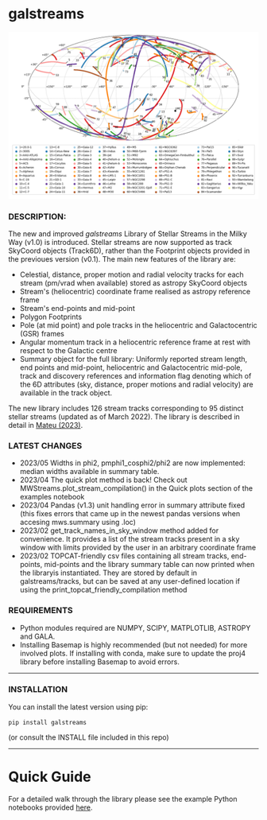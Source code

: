 # **galstreams**

![see plot here](notebooks/fig_all_streams_lib.png?raw=true "galstreams 03-2022")

### DESCRIPTION:

The new and improved *galstreams* Library of Stellar Streams in the Milky Way (v1.0) is introduced. Stellar streams are now supported as track SkyCoord objects (Track6D), rather than the Footprint objects provided in the previoues version (v0.1). The main new features of the library are:

-  Celestial, distance, proper motion and radial velocity tracks for each stream (pm/vrad when available) stored as astropy SkyCoord objects
-  Stream's (heliocentric) coordinate frame realised as astropy reference frame
-  Stream's end-points and mid-point
- Polygon Footprints
-  Pole (at mid point) and pole tracks in the heliocentric and Galactocentric (GSR) frames
-  Angular momentum track in a heliocentric reference frame at rest with respect to the Galactic centre
-  Summary object for the full library: Uniformly reported stream length, end points and mid-point, heliocentric and Galactocentric mid-pole, track and discovery references and information flag denoting which of the 6D attributes (sky, distance, proper motions and radial velocity) are available in the track object.

The new library includes 126 stream tracks corresponding to 95 distinct stellar streams (updated as of March 2022). The library is described in detail in [Mateu (2023)](https://ui.adsabs.harvard.edu/link_gateway/2023MNRAS.520.5225M/doi:10.1093/mnras/stad321).

### LATEST CHANGES

- 2023/05 Widths in phi2, pmphi1_cosphi2/phi2 are now implemented: median widths available in summary table.
- 2023/04 The quick plot method is back! Check out MWStreams.plot_stream_compilation() in the Quick plots section of the examples notebook
- 2023/04 Pandas (v1.3) unit handling error in summary attribute fixed (this fixes errors that came up in the newest pandas versions when accesing mws.summary using .loc)
- 2023/02 get_track_names_in_sky_window method added for convenience. It provides a list of the stream tracks present in a sky window with limits provided by the user in an arbitrary coordinate frame
- 2023/02 TOPCAT-friendly csv files containing all stream tracks, end-points, mid-points and the library summary table can now printed when the libraryis instantiated. They are stored by default in galstreams/tracks, but can be saved at any user-defined location if using the print_topcat_friendly_compilation method

### REQUIREMENTS

- Python modules required are NUMPY, SCIPY, MATPLOTLIB, ASTROPY and GALA. 
- Installing Basemap is highly recommended (but not needed) for more involved plots. If installing with conda, make sure to update the proj4 library before installing Basemap to avoid errors.

----------

### INSTALLATION

You can install the latest version using pip:

    pip install galstreams

(or consult the INSTALL file included in this repo)

----------
# Quick Guide

For a detailed walk through the library please see the example Python notebooks provided [here](notebooks/).

